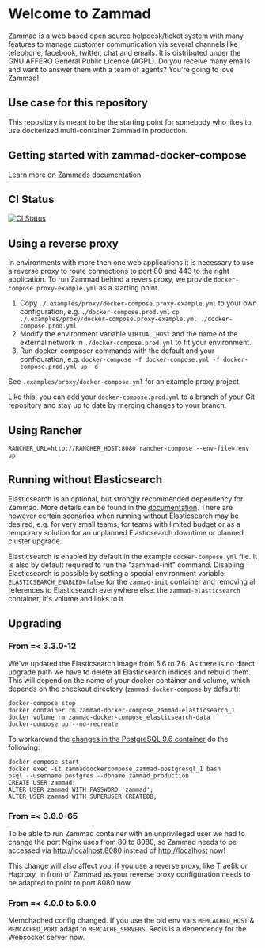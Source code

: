 # Welcome to Zammad

Zammad is a web based open source helpdesk/ticket system with many features
to manage customer communication via several channels like telephone, facebook,
twitter, chat and emails. It is distributed under the GNU AFFERO General Public
 License (AGPL). Do you receive many emails and want to answer them with a team of agents?
You're going to love Zammad!

## Use case for this repository

This repository is meant to be the starting point for somebody who likes to use dockerized multi-container Zammad in production.

## Getting started with zammad-docker-compose

[Learn more on Zammads documentation](https://docs.zammad.org/en/latest/install/docker-compose.html)

## CI Status

[![CI Status](https://github.com/zammad/zammad-docker-compose/workflows/ci/badge.svg)](https://github.com/zammad/zammad-docker-compose/actions)

## Using a reverse proxy

In environments with more then one web applications it is necessary to use a reverse proxy to route connections to port 80 and 443 to the right application.
To run Zammad behind a revers proxy, we provide `docker-compose.proxy-example.yml` as a starting point.

1. Copy `./.examples/proxy/docker-compose.proxy-example.yml` to your own configuration, e.g. `./docker-compose.prod.yml`
    `cp ./.examples/proxy/docker-compose.proxy-example.yml ./docker-compose.prod.yml`
2. Modify the environment variable `VIRTUAL_HOST` and the name of the external network in `./docker-compose.prod.yml` to fit your environment.
3. Run docker-composer commands with the default and your configuration, e.g. `docker-compose -f docker-compose.yml -f docker-compose.prod.yml up -d`

See `.examples/proxy/docker-compose.yml` for an example proxy project.

Like this, you can add your `docker-compose.prod.yml` to a branch of your Git repository and stay up to date by merging changes to your branch.

## Using Rancher

```console
RANCHER_URL=http://RANCHER_HOST:8080 rancher-compose --env-file=.env up
```

## Running without Elasticsearch

Elasticsearch is an optional, but strongly recommended dependency for Zammad. More details can be found in the [documentation](https://docs.zammad.org/en/latest/prerequisites/software.html#elasticsearch-optional). There are however certain scenarios when running without Elasticsearch may be desired, e.g. for very small teams, for teams with limited budget or as a temporary solution for an unplanned Elasticsearch downtime or planned cluster upgrade.

Elasticsearch is enabled by default in the example `docker-compose.yml` file. It is also by default required to run the "zammad-init" command. Disabling Elasticsearch is possible by setting a special environment variable: `ELASTICSEARCH_ENABLED=false` for the `zammad-init` container and removing all references to Elasticsearch everywhere else: the `zammad-elasticsearch` container, it's volume and links to it.

## Upgrading

### From =< 3.3.0-12

We've updated the Elasticsearch image from 5.6 to 7.6.
As there is no direct upgrade path we have to delete all Elasticsearch indices and rebuild them.
This will depend on the name of your docker container and volume, which depends on the checkout directory (`zammad-docker-compose` by default):

```console
docker-compose stop
docker container rm zammad-docker-compose_zammad-elasticsearch_1
docker volume rm zammad-docker-compose_elasticsearch-data
docker-compose up --no-recreate
```

To workaround the [changes in the PostgreSQL 9.6 container](https://github.com/docker-library/postgres/commit/f1bc8782e7e57cc403d0b32c0e24599535859f76) do the following:

```console
docker-compose start
docker exec -it zammaddockercompose_zammad-postgresql_1 bash
psql --username postgres --dbname zammad_production
CREATE USER zammad;
ALTER USER zammad WITH PASSWORD 'zammad';
ALTER USER zammad WITH SUPERUSER CREATEDB;
```

### From =< 3.6.0-65

To be able to run Zammad container with an unprivileged user we had to change the port Nginx uses from 80 to 8080, so Zammad needs to be accessed via <http://localhost:8080> instead of <http://localhost> now!

This change will also affect you, if you use a reverse proxy, like Traefik or Haproxy, in front of Zammad as your reverse proxy configuration needs to be adapted to point to port 8080 now.

### From =< 4.0.0 to 5.0.0

Memchached config changed. If you use the old env vars `MEMCACHED_HOST` & `MEMCACHED_PORT` adapt to `MEMCACHE_SERVERS`.
Redis is a dependency for the Websocket server now.

